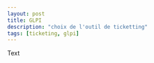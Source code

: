 ```yaml
---
layout: post
title: GLPI
description: "choix de l'outil de ticketting"
tags: [ticketing, glpi]
---
```


Text

